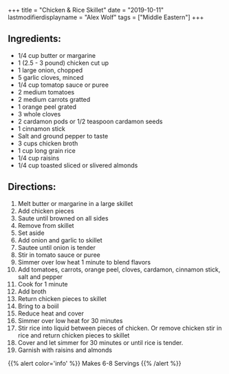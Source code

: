 +++
title = "Chicken & Rice Skillet"
date = "2019-10-11"
lastmodifierdisplayname = "Alex Wolf"
tags = ["Middle Eastern"]
+++

## Ingredients:

* 1/4 cup butter or margarine
* 1 (2.5 - 3 pound) chicken cut up
* 1 large onion, chopped
* 5 garlic cloves, minced
* 1/4 cup tomatop sauce or puree
* 2 medium tomatoes
* 2 medium carrots gratted
* 1 orange peel grated
* 3 whole cloves
* 2 cardamon pods or 1/2 teaspoon cardamon seeds
* 1 cinnamon stick
* Salt and ground pepper to taste
* 3 cups chicken broth
* 1 cup long grain rice
* 1/4 cup raisins
* 1/4 cup toasted sliced or slivered almonds

## Directions:

1. Melt butter or margarine in a large skillet
2. Add chicken pieces
3. Saute until browned on all sides
4. Remove from skillet
5. Set aside
6. Add onion and garlic to skillet
7. Sautee until onion is tender
8. Stir in tomato sauce or puree
9. Simmer over low heat 1 minute to blend flavors
10. Add tomatoes, carrots, orange peel, cloves, cardamon, cinnamon stick, salt and pepper
11. Cook for 1 minute
12. Add broth
13. Return chicken pieces to skillet
14. Bring to a boiil
15. Reduce heat and cover
16. Simmer over low heat for 30 minutes
17. Stir rice into liquid between pieces of chicken. Or remove chicken stir in rice and return chicken pieces to skillet
18. Cover and let simmer for 30 minutes or until rice is tender.
19. Garnish with raisins and almonds

{{% alert color='info' %}}
Makes 6-8 Servings
{{% /alert %}}
